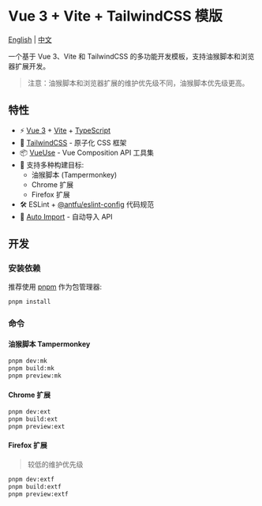 # Vue 3 + Vite + TailwindCSS 模版

[English](README.md) | [中文](README_CN.md)

一个基于 Vue 3、Vite 和 TailwindCSS 的多功能开发模板，支持油猴脚本和浏览器扩展开发。

> 注意：油猴脚本和浏览器扩展的维护优先级不同，油猴脚本优先级更高。

## 特性

- ⚡️ [Vue 3](https://vuejs.org/) + [Vite](https://vitejs.dev/) + [TypeScript](https://www.typescriptlang.org/)
- 🎨 [TailwindCSS](https://tailwindcss.com/) - 原子化 CSS 框架
- 📦 [VueUse](https://vueuse.org/) - Vue Composition API 工具集
- 🔧 支持多种构建目标:
  - 油猴脚本 (Tampermonkey)
  - Chrome 扩展
  - Firefox 扩展
- 🛠️ ESLint + [@antfu/eslint-config](https://github.com/antfu/eslint-config) 代码规范
- 🔄 [Auto Import](https://github.com/antfu/unplugin-auto-import) - 自动导入 API

## 开发

### 安装依赖

推荐使用 [pnpm](https://pnpm.io/) 作为包管理器:

```bash
pnpm install
```

### 命令

#### 油猴脚本 Tampermonkey
```bash
pnpm dev:mk
pnpm build:mk
pnpm preview:mk
```
#### Chrome 扩展
```bash
pnpm dev:ext
pnpm build:ext
pnpm preview:ext
```

#### Firefox 扩展

> 较低的维护优先级

```bash
pnpm dev:extf
pnpm build:extf
pnpm preview:extf
```
